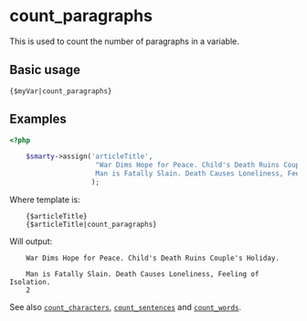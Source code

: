 # count_paragraphs

This is used to count the number of paragraphs in a variable.

## Basic usage
```smarty
{$myVar|count_paragraphs}
```

## Examples

```php
<?php

    $smarty->assign('articleTitle',
                     "War Dims Hope for Peace. Child's Death Ruins Couple's Holiday.\n\n
                     Man is Fatally Slain. Death Causes Loneliness, Feeling of Isolation."
                    );

```

Where template is:

```smarty
    {$articleTitle}
    {$articleTitle|count_paragraphs}
```
       

Will output:

```
    War Dims Hope for Peace. Child's Death Ruins Couple's Holiday.

    Man is Fatally Slain. Death Causes Loneliness, Feeling of Isolation.
    2
```

See also [`count_characters`](language-modifier-count-characters.md),
[`count_sentences`](language-modifier-count-sentences.md) and
[`count_words`](language-modifier-count-words.md).
